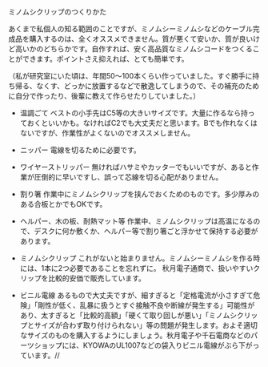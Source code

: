 ミノムシクリップのつくりかた



あくまで私個人の知る範囲のことですが、ミノムシーミノムシなどのケーブル完成品を購入するのは、全くオススメできません。質が悪くて安いか、質が良いけど高いかのどちらかです。自作すれば、安く高品質なミノムシコードをつくることができます。ポイントさえ抑えれば、とても簡単です。

（私が研究室にいた頃は、年間50〜100本くらい作っていました。すぐ勝手に持ち帰る、なくす、どっかに放置するなどで散逸してしまうので、その補充のために自分で作ったり、後輩に教えて作らせたりしていました。）



- 温調ごて
  ベストの小手先はC5等の大きいサイズです。大量に作るなら持っておくといいかも。なければC2でも大丈夫だと思います。Bでも作れなくはないですが、作業性がよくないのでオススメしません。
- ニッパー
  電線を切るために必要です。
- ワイヤーストリッパー
  無ければハサミやカッターでもいいですが、あると作業が圧倒的に早いですし、誤って芯線を切る心配がありません。
- 割り箸
  作業中にミノムシクリップを挟んでおくためのものです。多少厚みのある合板とかでもOKです。
- ヘルパー、木の板、耐熱マット等
  作業中、ミノムシクリップは高温になるので、デスクに何か敷くか、ヘルパー等で割り箸ごと浮かせて保持する必要があります。



- ミノムシクリップ
  これがないと始まりません。ミノムシーミノムシを作る時には、1本に2つ必要であることを忘れずに。
  秋月電子通商で、扱いやすいクリップを比較的安価で販売しています。
- ビニル電線
  あるもので大丈夫ですが、細すぎると「定格電流が小さすぎて危険」「剛性が低く、乱暴に扱うとすぐ接触不良や断線が発生する」可能性があり、太すぎると「比較的高額」「硬くて取り回しが悪い」「ミノムシクリップとサイズが合わず取り付けられない」等の問題が発生します。およそ適切なサイズのものを購入するようにしましょう。秋月電子や千石電商などのパーツショップには、KYOWAのUL1007などの袋入りビニル電線がぶら下がっています。//

